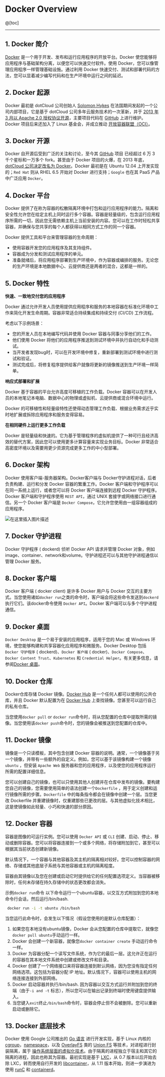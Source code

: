 #  Docker Overview
@[toc]

---

##  1. Docker 简介

[Docker](https://www.docker.com/) 是一个用于开发、发布和运行应用程序的开放平台。Docker 使您能够将应用程序与基础架构分离，以便您可以快速交付软件。使用 Docker，您可以像管理应用程序一样管理基础设施。通过利用 Docker 快速交付、测试和部署代码的方法，您可以显着减少编写代码和在生产环境中运行之间的延迟。
## 2. Docker 起源
Docker 最初是 dotCloud 公司创始人 [Solomon Hykes](https://github.com/shykes) 在法国期间发起的一个公司内部项目，它是基于 dotCloud 公司多年云服务技术的一次革新，并于 [2013 年 3 月以 Apache 2.0 授权协议开源](https://en.wikipedia.org/wiki/Docker_%28software%29)，主要项目代码在 [GitHub](https://github.com/moby/moby) 上进行维护。Docker 项目后来还加入了 Linux 基金会，并成立推动 [开放容器联盟（OCI）](https://opencontainers.org/)。

## 3. Docker 开源

Docker 自开源后受到广泛的关注和讨论，至今其 [GitHub](https://github.com/moby/moby) 项目 已经超过 6 万 3 千个星标和一万多个 fork。甚至由于 Docker 项目的火爆，在 2013 年底，[dotCloud 公司决定改名为 Docker](https://www.docker.com/blog/dotcloud-is-becoming-docker-inc/)。Docker 最初是在 Ubuntu 12.04 上开发实现的；`Red Hat` 则从 RHEL 6.5 开始对 Docker 进行支持；`Google` 也在其 PaaS 产品中广泛应用 `Docker`。

## 4. Docker 平台
Docker 提供了在称为容器的松散隔离环境中打包和运行应用程序的能力。隔离和安全性允许您在给定主机上同时运行多个容器。容器是轻量级的，包含运行应用程序所需的一切，因此您无需依赖主机上当前安装的内容。您可以在工作时轻松共享容器，并确保与您共享的每个人都获得以相同方式工作的同一个容器。

Docker 提供工具和平台来管理容器的生命周期：

 - 使用容器开发您的应用程序及其支持组件。
 - 容器成为分发和测试应用程序的单元。
 - 准备就绪后，将应用程序部署到生产环境中，作为容器或编排的服务。无论您的生产环境是本地数据中心、云提供商还是两者的混合，这都是一样的。


##  5. Docker 特性

**快速、一致地交付您的应用程序**

Docker 通过允许开发人员使用提供应用程序和服务的本地容器在标准化环境中工作来简化开发生命周期。容器非常适合持续集成和持续交付 (CI/CD) 工作流程。

考虑以下示例场景：

 - 您的开发人员在本地编写代码并使用 Docker 容器与同事分享他们的工作。
 - 他们使用 Docker 将他们的应用程序推送到测试环境中并执行自动化和手动测试。
 - 当开发者发现bug时，可以在开发环境中修复，重新部署到测试环境中进行测试和验证。
 - 测试完成后，将修复程序提供给客户就像将更新的镜像推送到生产环境一样简单。

**响应式部署和扩展**

Docker 基于容器的平台允许高度可移植的工作负载。Docker 容器可以在开发人员的本地笔记本电脑、数据中心的物理或虚拟机、云提供商或混合环境中运行。

Docker 的可移植性和轻量级特性还使得动态管理工作负载、根据业务需求近乎实时地扩展或拆除应用程序和服务变得容易。

**在相同硬件上运行更多工作负载**

Docker 是轻量级和快速的。它为基于管理程序的虚拟机提供了一种可行且经济高效的替代方案，因此您可以使用更多计算容量来实现业务目标。Docker 非常适合高密度环境以及需要用更少资源完成更多工作的中小型部署。


##  6. Docker 架构
Docker 使用客户端-服务器架构。Docker客户端与 Docker守护进程对话，后者负责构建、运行和分发 Docker 容器的繁重工作。Docker 客户端和守护程序可以 在同一系统上运行，或者您可以将 Docker 客户端连接到远程 Docker 守护程序。Docker 客户端和守护程序使用 `REST API`，通过 UNIX 套接字或网络接口进行通信。另一个 Docker 客户端是 `Docker Compose`，它允许您使用由一组容器组成的应用程序。

![在这里插入图片描述](https://img-blog.csdnimg.cn/bb803a1134744f128cfcbd036949c37f.png)

## 7. Docker 守护进程
Docker 守护程序 ( dockerd) 侦听 Docker API 请求并管理 Docker 对象，例如image、container、network和volume。守护进程还可以与其他守护进程通信以管理 Docker 服务。

## 8. Docker 客户端
Docker 客户端 ( docker client) 是许多 Docker 用户与 Docker 交互的主要方式。当您使用诸如`docker run`之类的命令时，客户端会将这些命令发送到`dockerd`执行它们。该docker命令使用 `Docker API`。Docker 客户端可以与多个守护进程通信。

## 9. Docker 桌面
`Docker Desktop` 是一个易于安装的应用程序，适用于您的 Mac 或 Windows 环境，使您能够构建和共享容器化应用程序和微服务。Docker Desktop 包括 `Docker 守护程序` ( dockerd)、`Docker 客户端` ( docker)、`Docker Compose`、`Docker Content Trust`、`Kubernetes` 和 `Credential Helper`。有关更多信息，请参阅[Docker 桌面](https://docs.docker.com/desktop/)。


##  10. Docker 仓库
Docker仓库存储 Docker 镜像。[Docker Hub](https://hub.docker.com/) 是一个任何人都可以使用的公共仓库，并且 Docker 默认配置为在 [Docker Hub](https://hub.docker.com/) 上查找镜像。您甚至可以运行自己的私有仓库。

当您使用`docker pull` or `docker run`命令时，将从您配置的仓库中提取所需的镜像。当您使用该`docker push`命令时，您的镜像会被推送到您配置的仓库中。


##  11. Docker 镜像
镜像是一个只读模板，其中包含创建 Docker 容器的说明。通常，一个镜像基于另一个镜像，并带有一些额外的自定义。例如，您可以基于该镜像构建一个镜像`ubuntu` ，但安装 `Apache Web` 服务器和您的应用程序，以及使您的应用程序运行所需的配置详细信息。

您可以创建自己的镜像，也可以只使用其他人创建并在仓库中发布的镜像。要构建您自己的镜像，您需要使用简单的语法创建一个`Dockerfile` ，用于定义创建和运行镜像所需的步骤。`Dockerfile` 中的每条指令都会在镜像中创建一个层。当您更改 Dockerfile 并重建镜像时，仅重建那些已更改的层。与其他虚拟化技术相比，这是使镜像如此轻量、小巧和快速的部分原因。

##  12. Docker 容器
容器是图像的可运行实例。您可以使用 `Docker API` 或 `CLI` 创建、启动、停止、移动或删除容器。您可以将容器连接到一个或多个网络，将存储附加到它，甚至可以根据其当前状态创建新镜像。

默认情况下，一个容器与其他容器及其主机的隔离相对较好。您可以控制容器的网络、存储或其他底层子系统与其他容器或主机的隔离程度。

容器由其镜像以及您在创建或启动它时提供给它的任何配置选项定义。当容器被移除时，任何未存储在持久存储中的状态更改都会消失。

示例`docker run`命令
以下命令运行一个ubuntu容器，以交互方式附加到您的本地命令行会话，然后运行/bin/bash​​.

```bash
 docker run -i -t ubuntu /bin/bash
```
当您运行此命令时，会发生以下情况（假设您使用的是默认仓库配置）：

 1. 如果您在本地没有ubuntu镜像，Docker 会从您配置的仓库中提取它，就像您`docker pull ubuntu`手动运行一样。
 2. Docker 会创建一个新容器，就像您`docker container create` 手动运行命令一样。
 3. Docker 为容器分配一个读写文件系统，作为它的最后一层。这允许正在运行的容器在其本地文件系统中创建或修改文件和目录。
 4. Docker 创建了一个网络接口来将容器连接到默认网络，因为您没有指定任何网络选项。这包括为容器分配 IP
   地址。默认情况下，容器可以使用主机的网络连接连接到外部网络。
 5. Docker 启动容器并执行/bin/bash. 因为容器以交互方式运行并附加到您的终端（由于`-i and -t` 标志），所以您可以在输出记录到终端时使用键盘提供输入。
 6. 当您键入`exit`终止`/bin/bash`命令时，容器会停止但不会被删除。您可以重新启动或删除它。


## 13. Docker 底层技术

Docker 使用 Google 公司推出的 [Go 语言](https://golang.google.cn/) 进行开发实现，基于 Linux 内核的 [cgroup](https://zh.wikipedia.org/wiki/Cgroups)，[namespace](https://en.wikipedia.org/wiki/Linux_namespaces)，以及 [OverlayFS](https://docs.docker.com/storage/storagedriver/overlayfs-driver/) 类的 [Union FS](https://en.wikipedia.org/wiki/Union_mount) 等技术，对进程进行封装隔离，属于 [操作系统层面的虚拟化技术](https://en.wikipedia.org/wiki/OS-level_virtualization)。由于隔离的进程独立于宿主和其它的隔离的进程，因此也称其为容器。最初实现是基于 [LXC](https://linuxcontainers.org/lxc/introduction/)，从 0.7 版本以后开始去除 LXC，转而使用自行开发的 [libcontainer](https://github.com/docker-archive/libcontainer)，从 1.11 版本开始，则进一步演进为使用 [runC](https://github.com/opencontainers/runc) 和 [containerd](https://github.com/containerd/containerd)。


